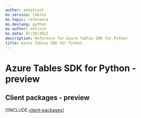 ```yaml
---
author: annatisch
ms.service: tables
ms.topic: reference
ms.devlang: python
ms.author: antisch
ms.data: 07/28/2022
description: Reference for Azure Tables SDK for Python
title: Azure Tables SDK for Python
---
```

# Azure Tables SDK for Python - preview

## Client packages - preview
[!INCLUDE [client-packages](tables-client-index.md)]
